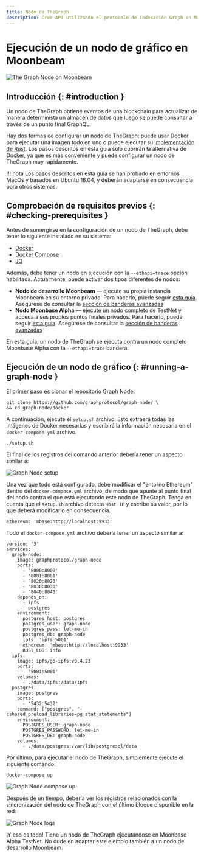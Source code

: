```yaml
---
title: Nodo de TheGraph
description: Cree API utilizando el protocolo de indexación Graph en Moonbeam
---
```


# Ejecución de un nodo de gráfico en Moonbeam

![The Graph Node on Moonbeam](/images/node-operators/indexer-nodes/the-graph/the-graph-node-banner.png)

## Introducción {: #introduction } 

Un nodo de TheGraph obtiene eventos de una blockchain para actualizar de manera determinista un almacén de datos que luego se puede consultar a través de un punto final GraphQL.

Hay dos formas de configurar un nodo de TheGraph: puede usar Docker para ejecutar una imagen todo en uno o puede ejecutar su [implementación de Rust](https://github.com/graphprotocol/graph-node). Los pasos descritos en esta guía solo cubrirán la alternativa de Docker, ya que es más conveniente y puede configurar un nodo de TheGraph muy rápidamente.

!!! nota
    Los pasos descritos en esta guía se han probado en entornos MacOs y basados ​​en Ubuntu 18.04, y deberán adaptarse en consecuencia para otros sistemas.

## Comprobación de requisitos previos {: #checking-prerequisites } 

Antes de sumergirse en la configuración de un nodo de TheGraph, debe tener lo siguiente instalado en su sistema:

 - [Docker](https://docs.docker.com/get-docker/)
 - [Docker Compose](https://docs.docker.com/compose/install/)
 - [JQ](https://stedolan.github.io/jq/download/)

Además, debe tener un nodo en ejecución con la `--ethapi=trace` opción habilitada. Actualmente, puede activar dos tipos diferentes de nodos:

 - **Nodo de desarrollo Moonbeam** — ejecute su propia instancia Moonbeam en su entorno privado. Para hacerlo, puede seguir [esta guía](/getting-started/local-node/setting-up-a-node/). Asegúrese de consultar la [sección de banderas avanzadas](/getting-started/local-node/setting-up-a-node/#advanced-flags-and-options)
 - **Nodo Moonbase Alpha** — ejecute un nodo completo de TestNet y acceda a sus propios puntos finales privados. Para hacerlo, puede seguir [esta guía](/node-operators/networks/full-node/). Asegúrese de consultar la [sección de banderas avanzadas](/node-operators/networks/full-node/#advanced-flags-and-options)

En esta guía, un nodo de TheGraph se ejecuta contra un nodo completo Moonbase Alpha con la `--ethapi=trace` bandera.

## Ejecución de un nodo de gráfico {: #running-a-graph-node } 

El primer paso es clonar el [repositorio Graph Node](https://github.com/graphprotocol/graph-node/):

```
git clone https://github.com/graphprotocol/graph-node/ \
&& cd graph-node/docker
```

A continuación, ejecute el `setup.sh` archivo. Esto extraerá todas las imágenes de Docker necesarias y escribirá la información necesaria en el `docker-compose.yml` archivo.

```
./setup.sh
```

El final de los registros del comando anterior debería tener un aspecto similar a:

![Graph Node setup](/images/node-operators/indexer-nodes/the-graph/the-graph-node-1.png)

Una vez que todo está configurado, debe modificar el "entorno Ethereum" dentro del `docker-compose.yml` archivo, de modo que apunte al punto final del nodo contra el que está ejecutando este nodo de TheGraph. Tenga en cuenta que el `setup.sh` archivo detecta `Host IP` y escribe su valor, por lo que deberá modificarlo en consecuencia.

```
ethereum: 'mbase:http://localhost:9933'
```

Todo el `docker-compose.yml` archivo debería tener un aspecto similar a:

```
version: '3'
services:
  graph-node:
    image: graphprotocol/graph-node
    ports:
      - '8000:8000'
      - '8001:8001'
      - '8020:8020'
      - '8030:8030'
      - '8040:8040'
    depends_on:
      - ipfs
      - postgres
    environment:
      postgres_host: postgres
      postgres_user: graph-node
      postgres_pass: let-me-in
      postgres_db: graph-node
      ipfs: 'ipfs:5001'
      ethereum: 'mbase:http://localhost:9933'
      RUST_LOG: info
  ipfs:
    image: ipfs/go-ipfs:v0.4.23
    ports:
      - '5001:5001'
    volumes:
      - ./data/ipfs:/data/ipfs
  postgres:
    image: postgres
    ports:
      - '5432:5432'
    command: ["postgres", "-cshared_preload_libraries=pg_stat_statements"]
    environment:
      POSTGRES_USER: graph-node
      POSTGRES_PASSWORD: let-me-in
      POSTGRES_DB: graph-node
    volumes:
      - ./data/postgres:/var/lib/postgresql/data
```

Por último, para ejecutar el nodo de TheGraph, simplemente ejecute el siguiente comando:

```
docker-compose up
```

![Graph Node compose up](/images/node-operators/indexer-nodes/the-graph/the-graph-node-2.png)

Después de un tiempo, debería ver los registros relacionados con la sincronización del nodo de TheGraph con el último bloque disponible en la red:

![Graph Node logs](/images/node-operators/indexer-nodes/the-graph/the-graph-node-3.png)

¡Y eso es todo! Tiene un nodo de TheGraph ejecutándose en Moonbase Alpha TestNet. No dude en adaptar este ejemplo también a un nodo de desarrollo Moonbeam.
